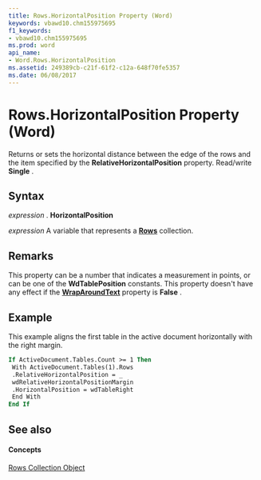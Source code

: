 ```yaml
---
title: Rows.HorizontalPosition Property (Word)
keywords: vbawd10.chm155975695
f1_keywords:
- vbawd10.chm155975695
ms.prod: word
api_name:
- Word.Rows.HorizontalPosition
ms.assetid: 249389cb-c21f-61f2-c12a-648f70fe5357
ms.date: 06/08/2017
---
```



# Rows.HorizontalPosition Property (Word)

Returns or sets the horizontal distance between the edge of the rows and the item specified by the **RelativeHorizontalPosition** property. Read/write **Single** .


## Syntax

 _expression_ . **HorizontalPosition**

 _expression_ A variable that represents a **[Rows](rows-object-word.md)** collection.


## Remarks

This property can be a number that indicates a measurement in points, or can be one of the **WdTablePosition** constants. This property doesn't have any effect if the **[WrapAroundText](rows-wraparoundtext-property-word.md)** property is **False** .


## Example

This example aligns the first table in the active document horizontally with the right margin.


```vb
If ActiveDocument.Tables.Count >= 1 Then 
 With ActiveDocument.Tables(1).Rows 
 .RelativeHorizontalPosition = _ 
 wdRelativeHorizontalPositionMargin 
 .HorizontalPosition = wdTableRight 
 End With 
End If
```


## See also


#### Concepts


[Rows Collection Object](rows-object-word.md)

